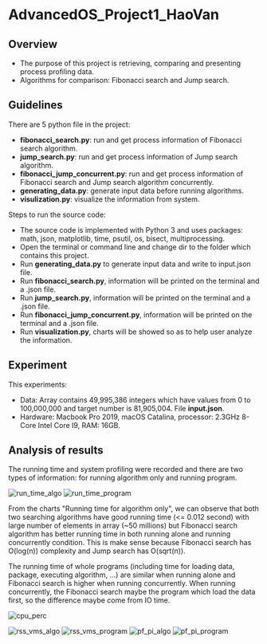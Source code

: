 # AdvancedOS_Project1_HaoVan

<h2><b>Overview</b></h2>
<ul>
  <li>The purpose of this project is retrieving, comparing and presenting process profiling data.</li>
  <li>Algorithms for comparison: Fibonacci search and Jump search.</li>
</ul>

<h2><b>Guidelines</b><br></h2>
 There are 5 python file in the project: 
<ul>
  <li><b>fibonacci_search.py</b>: run and get process information of Fibonacci search algorithm.
  <li><b>jump_search.py</b>: run and get process information of Jump search algorithm.
  <li><b>fibonacci_jump_concurrent.py</b>: run and get process information of Fibonacci search and Jump search algorithm concurrently.
  <li><b>generating_data.py</b>: generate input data before running algorithms. 
  <li><b>visulization.py</b>: visualize the information from system. 
</ul>
Steps to run the source code:
<ul>
  <li>The source code is implemented with Python 3 and uses packages: math, json, matplotlib, time, psutil, os, bisect, multiprocessing.</li>
  <li>Open the terminal or command line and change dir to the folder which contains this project.</li>
  <li>Run <b>generating_data.py</b> to generate input data and write to input.json file.</li>
  <li>Run <b>fibonacci_search.py</b>, information will be printed on the terminal and a .json file.</li>
  <li>Run <b>jump_search.py</b>, information will be printed on the terminal and a .json file.</li>
  <li>Run <b>fibonacci_jump_concurrent.py</b>, information will be printed on the terminal and a .json file.</li>
  <li>Run <b>visualization.py</b>, charts will be showed so as to help user analyze the information.</li>
</ul>
<h2><b>Experiment</b></h2>
This experiments:
<ul>
  <li>Data: Array contains 49,995,386 integers which have values from 0 to 100,000,000 and target number is 81,905,004. File <b>input.json</b>.</li>
  <li>Hardware: Macbook Pro 2019, macOS Catalina, processor: 2.3GHz 8-Core Intel Core I9, RAM: 16GB.</li>
</ul>
<h2><b>Analysis of results</b></h2>
The running time and system profiling were recorded and there are two types of information: for running algorithm only and running program. <br>

![run_time_algo](https://i.imgur.com/DMSW02R.png) ![run_time_program](https://i.imgur.com/mOnWprA.png) 

From the charts "Running time for algorithm only", we can observe that both two searching algorithms have good running time (<= 0.012 second) with large number of elements in array (~50 millions) but Fibonacci search algorithm has better running time in both running alone and running concurrently condition. This is make sense because Fibonacci search has O(log(n)) complexity and Jump search has O(sqrt(n)).

The running time of whole programs (including time for loading data, package, executing algorithm, ...) are similar when running alone and Fibonacci search is higher when running concurrently. When running concurrently, the Fibonacci search maybe the program which load the data first, so the difference maybe come from IO time. <br>

![cpu_perc](https://i.imgur.com/6enNfzl.png)  

![rss_vms_algo](https://i.imgur.com/EPoawdt.png) ![rss_vms_program](https://i.imgur.com/D8hnQPj.png) ![pf_pi_algo](https://i.imgur.com/Lcdb4Hf.png) ![pf_pi_program](https://i.imgur.com/gBXYVvx.png)

